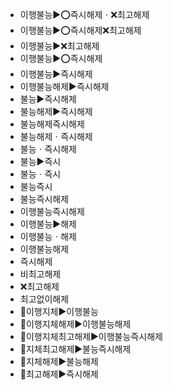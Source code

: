 - 이행불능▶️⭕즉시해제ㆍ❌최고해제
- 이행불능▶️⭕즉시해제❌최고해제
- 이행불능▶️❌최고해제
- 이행불능▶️⭕즉시해제
- 이행불능▶️즉시해제
- 이행불능해제▶️즉시해제
- 불능▶️즉시해제
- 불능해제▶️즉시해제
- 불능해제즉시해제
- 불능해제ㆍ즉시해제
- 불능ㆍ즉시해제
- 불능▶️즉시
- 불능ㆍ즉시
- 불능즉시
- 불능즉시해제
- 이행불능즉시해제
- 이행불능▶️해제
- 이행불능ㆍ해제
- 이행불능해제
- 즉시해제
- 비최고해제
- ❌최고해제
- 최고없이해제
- 📌이행지체▶️이행불능
- 📌이행지체해제▶️이행불능해제
- 📌이행지체최고해제▶️이행불능즉시해제
- 📌지체최고해제▶️불능즉시해제
- 📌지체해제▶️불능해제
- 📌최고해제▶️즉시해제